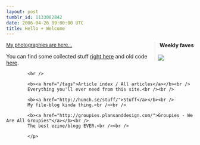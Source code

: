 ```yaml
---
layout: post
tumblr_id: 1133082842
date: 2006-04-26 09:00:00 UTC
title: Hello + Welcome
---
```


<div style="float:right;border-left:1px solid #ddd;padding-left:8px;">&nbsp;<b>Weekly faves</b><br /><br /><a href="http://www.last.fm/user/rasmusfabbe/"><img src="http://imagegen.last.fm/minimalLightRecent/artists/10/rasmusfabbe.gif" border="0" /></a><br /></div>
			<p>
			<a style="font-size:13px" href="http://www.flickr.com/photos/rsms/">My photographies are here...</a>
			</p>
			<p>
			You can find some collected stuff 
			<a href="http://hunch.se/rp/">right here</a> and old code <a href="http://pub.flajm.se/">here</a>.<br />

			<br />

			<b><a href="/tags">Article index / All articles</a></b><br />
			Everything you'll ever need from this site.<br /><br />

			<b><a href="http://hunch.se/stuff/">Stuff</a></b><br />
			My file-blog kinda thing.<br /><br />

			<b><a href="http://groupies.plansanddesign.com/">Groupies - We Are All Groupies™</a></b><br />
			The best ezine/blogg EVER.<br /><br />

			</p>
